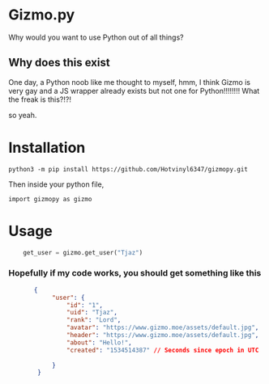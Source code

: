 # Gizmo.py
Why would you want to use Python out of all things?

## Why does this exist
One day, a Python noob like me thought to myself, hmm, I think Gizmo is very gay and a JS wrapper already exists but not one for Python!!!!!!!! What the freak is this?!?!

so yeah.

# Installation #

    python3 -m pip install https://github.com/Hotvinyl6347/gizmopy.git

Then inside your python file,

    import gizmopy as gizmo

# Usage #
```python
    get_user = gizmo.get_user("Tjaz")
```

### Hopefully if my code works, you should get something like this ###
```json
       {
            "user": {
                "id": "1",
                "uid": "Tjaz",
                "rank": "Lord",
                "avatar": "https://www.gizmo.moe/assets/default.jpg",
                "header": "https://www.gizmo.moe/assets/default.jpg",
                "about": "Hello!",
                "created": "1534514387" // Seconds since epoch in UTC
                
            }
        }
```

